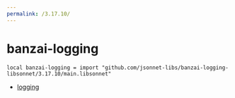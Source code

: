 ```yaml
---
permalink: /3.17.10/
---
```


# banzai-logging

```jsonnet
local banzai-logging = import "github.com/jsonnet-libs/banzai-logging-libsonnet/3.17.10/main.libsonnet"
```



* [logging](logging/index.md)